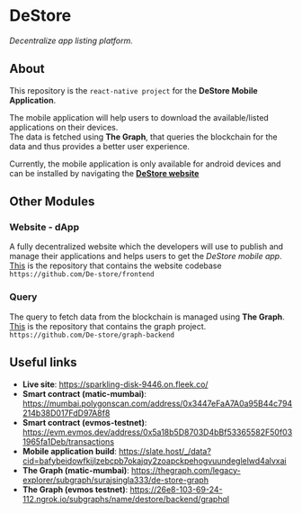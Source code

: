 # DeStore

*Decentralize app listing platform.*

## About

This repository is the `react-native project` for the **DeStore Mobile Application**.

The mobile application will help users to download the available/listed applications on their devices. <br> The data is fetched using **The Graph**, that queries the blockchain for the data and thus provides a better user experience.

Currently, the mobile application is only available for android devices and can be installed by navigating the [**DeStore website**](https://sparkling-disk-9446.on.fleek.co/)

## Other Modules

### Website - dApp

A fully decentralized website which the developers will use to publish and manage their applications and helps users to get the *DeStore mobile app*.<br>[This](https://github.com/De-store/frontend) is the repository that contains the website codebase<br>`https://github.com/De-store/frontend`

### Query
The query to fetch data from the blockchain is managed using **The Graph**.<br>[This](https://github.com/De-store/graph-backend) is the repository that contains the graph project.<br>`https://github.com/De-store/graph-backend`

## Useful links

- **Live site**: https://sparkling-disk-9446.on.fleek.co/
- **Smart contract (matic-mumbai)**: https://mumbai.polygonscan.com/address/0x3447eFaA7A0a95B44c794214b38D017FdD97A8f8
- **Smart contract (evmos-testnet)**: https://evm.evmos.dev/address/0x5a18b5D8703D4bBf53365582F50f031965fa1Deb/transactions
- **Mobile application build**: https://slate.host/_/data?cid=bafybeidowfkijlzebcpb7okajqy2zoapckpehogvuundeglelwd4alvxai
- **The Graph (matic-mumbai)**: https://thegraph.com/legacy-explorer/subgraph/surajsingla333/de-store-graph
- **The Graph (evmos testnet)**: https://26e8-103-69-24-112.ngrok.io/subgraphs/name/destore/backend/graphql

